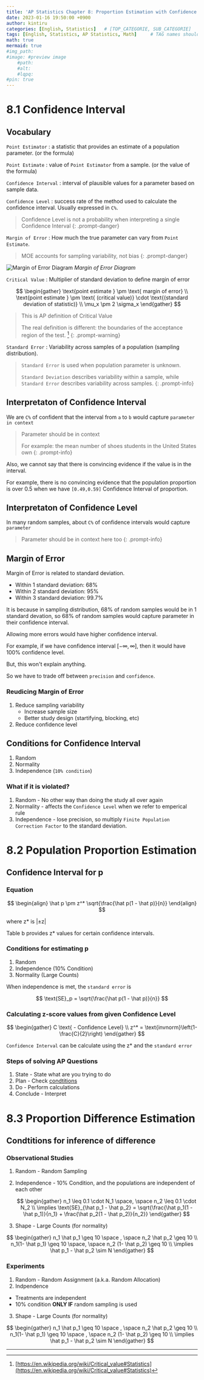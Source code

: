 ```yaml
---
title: 'AP Statistics Chapter 8: Proportion Estimation with Confidence'
date: 2023-01-16 19:50:00 +0900
author: kintiru
categories: [English, Statistics]   # [TOP_CATEGORIE, SUB_CATEGORIE]
tags: [English, Statistics, AP Statistics, Math]     # TAG names should always be lowercase
math: true
mermaid: true
#img_path: 
#image: #preview image
    #path:
    #alt:
    #lqpq:
#pin: true
---
```


# 8.1 Confidence Interval

## Vocabulary

`Point Estimator` : a statistic that provides an estimate of a population parameter. (or the formula)

`Point Estimate` : value of `Point Estimator` from a sample. (or the value of the formula)

`Confidence Interval` : interval of plausible values for a parameter based on sample data.

`Confidence Level` : success rate of the method used to calculate the confidence interval. Usually expressed in `C%`.

> Confidence Level is not a probability when interpreting a single Confidence Interval
{: .prompt-danger}

`Margin of Error` : How much the true parameter can vary from `Point Estimate`.

> MOE accounts for sampling variability, not bias
{: .prompt-danger}

![Margin of Error Diagram](/assets/img/2023/01/margin-of-error-diagram.svg)
_Margin of Error Diagram_

`Critical Value` : Multiplier of standard deviation to define margin of error

$$
\begin{gather}
\text{point estimate } \pm \text{ margin of error} \\
\text{point estimate } \pm \text{ (critical value)} \cdot \text{(standard deviation of statistic)} \\
\mu_x \pm 2 \sigma_x
\end{gather}
$$

> This is AP definition of Critical Value
>
> The real definition is different: the boundaries of the acceptance region of the test. [^1]
{: .prompt-warning}

`Standard Error` : Variability across samples of a population (sampling distribution).

> `Standard Error` is used when population parameter is unknown.
>
> `Standard Deviation` describes variability within a sample, while `Standard Error` describes variability across samples.
{: .prompt-info}

## Interpretaton of Confidence Interval

We are `C%` of confident that the interval from `a` to `b` would capture `parameter in context`

> Parameter should be in context
> 
> For example: the mean number of shoes students in the United States own
{: .prompt-info}

Also, we cannot say that there is convincing evidence if the value is in the interval.

For example, there is no convincing evidence that the population proportion is over 0.5 when we have `[0.49,0.59]` Confidence Interval of proportion.

## Interpretaton of Confidence Level

In many random samples, about `C%` of confidence intervals would capture `parameter`

> Parameter should be in context here too
{: .prompt-info}

## Margin of Error

Margin of Error is related to standard deviation.

 - Within 1 standard deviation: 68%
 - Within 2 standard deviation: 95%
 - Within 3 standard deviation: 99.7%
  
It is because in sampling distribution, 68% of random samples would be in 1 standard devation, so 68% of random samples would capture parameter in their confidence interval.

Allowing more errors would have higher confidence interval.

For example, if we have confidence interval $[-\infty, \infty]$, then it would have 100% confidence level.

But, this won't explain anything.

So we have to trade off between `precision` and `confidence`.

### Reudicing Margin of Error

 1. Reduce sampling variability
    - Increase sample size
    - Better study design (startifying, blocking, etc)
 2. Reduce confidence level

## Conditions for Confidence Interval

 1. Random
 2. Normality
 3. Independence (`10% condition`)

### What if it is violated?

 1. Random - No other way than doing the study all over again
 2. Normality - affects the `Confidence Level` when we refer to emperical rule
 3. Independence - lose precision, so multiply `Finite Population Correction Factor` to the standard deviation.

# 8.2 Population Proportion Estimation

## Confidence Interval for p

### Equation

$$
\begin{align}
\hat p \pm z^* \sqrt{\frac{\hat p(1 - \hat p)}{n}}
\end{align}
$$

where z* is \|±z\|

Table b provides z* values for certain confidence intervals.

### Conditions for estimating p

 1. Random
 2. Independence (10% Condition)
 3. Normality (Large Counts)

When independence is met, the `standard error` is

$$
\text{SE}_p = \sqrt{\frac{\hat p(1 - \hat p)}{n}}
$$


### Calculating z-score values from given Confidence Level

$$
\begin{gather}
C \text{ - Confidence Level} \\
z^* = \text{invnorm}\left(1-\frac{C}{2}\right)
\end{gather}
$$

`Confidence Interval` can be calculate using the z* and the `standard error`

### Steps of solving AP Questions

 1. State - State what are you trying to do
 2. Plan - Check [condtitions](#conditions-for-estimating-p)
 3. Do - Perform calculations
 4. Conclude - Interpret

# 8.3 Proportion Difference Estimation

## Condtitions for inference of difference

### Observational Studies

 1. Random - Random Sampling
 2. Independence - 10% Condition, and the populations are independent of each other

    $$
    \begin{gather}
    n_1 \leq 0.1 \cdot N_1 \space, \space n_2 \leq 0.1 \cdot N_2 \\
    \implies \text{SE}_{\hat p_1 - \hat p_2} = \sqrt{\frac{\hat p_1(1 - \hat p_1)}{n_1} + \frac{\hat p_2(1 - \hat p_2)}{n_2}}
    \end{gather}
    $$

 3. Shape - Large Counts (for normality)

$$
\begin{gather}
n_1 \hat p_1 \geq 10 \space , \space n_2 \hat p_2 \geq 10 \\
n_1(1- \hat p_1) \geq 10 \space, \space n_2 (1- \hat p_2) \geq 10 \\
\implies \hat p_1 - \hat p_2 \sim N
\end{gather}
$$

### Experiments

 1. Random - Random Assignment (a.k.a. Random Allocation)
 2. Indpendence 
   * Treatments are independent
   * 10% condition **ONLY IF** random sampling is used
 3. Shape - Large Counts (for normality)
 
$$
\begin{gather}
n_1 \hat p_1 \geq 10 \space , \space n_2 \hat p_2 \geq 10 \\
n_1(1- \hat p_1) \geq 10 \space , \space n_2 (1- \hat p_2) \geq 10 \\
\implies \hat p_1 - \hat p_2 \sim N
\end{gather}
$$


---

[^1]: [https://en.wikipedia.org/wiki/Critical_value#Statistics](https://en.wikipedia.org/wiki/Critical_value#Statistics)